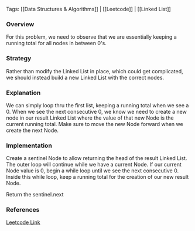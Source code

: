 
Tags: [[Data Structures & Algorithms]] | [[Leetcode]] | [[Linked List]]


### Overview
For this problem, we need to observe that we are essentially keeping a running total for all nodes in between 0's.

### Strategy
Rather than modify the Linked List in place, which could get complicated, we should instead build a new Linked List with the correct nodes.

### Explanation
We can simply loop thru the first list, keeping a running total when we see a 0. When we see the next consecutive 0, we know we need to create a new node in our result Linked List where the value of that new Node is the current running total. Make sure to move the new Node forward when we create the next Node.

### Implementation
Create a sentinel Node to allow returning the head of the result Linked List. The outer loop will continue while we have a current Node. If our current Node value is 0, begin a while loop until we see the next consecutive 0. Inside this while loop, keep a running total for the creation of our new result Node.

Return the sentinel.next

### References
[Leetcode Link](https://leetcode.com/problems/merge-nodes-in-between-zeros/description/?envType=daily-question&envId=2024-07-04)

